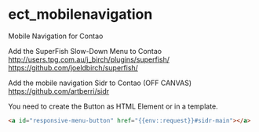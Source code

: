 ect_mobilenavigation 
====================

Mobile Navigation for Contao 

Add the SuperFish Slow-Down Menu to Contao
http://users.tpg.com.au/j_birch/plugins/superfish/
https://github.com/joeldbirch/superfish/


Add the mobile navigation Sidr to Contao (OFF CANVAS)
https://github.com/artberri/sidr
 
You need to create the Button as HTML Element or in a template.
```html
<a id="responsive-menu-button" href="{{env::request}}#sidr-main"></a>
```